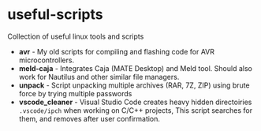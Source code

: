 # useful-scripts
Collection of useful linux tools and scripts

* **avr** - My old scripts for compiling and flashing code for AVR microcontrollers.
* **meld-caja** - Integrates Caja (MATE Desktop) and Meld tool. Should also work for Nautilus and other similar file managers.
* **unpack** - Script unpacking multiple archives (RAR, 7Z, ZIP) using brute force by trying multiple passwords
* **vscode_cleaner** - Visual Studio Code creates heavy hidden directoiries `.vscode/ipch` when working on C/C++ projects, This script searches for them, and removes after user confirmation. 
